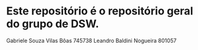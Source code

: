 # Este repositório é o repositório geral do grupo de DSW.

Gabriele Souza Vilas Bôas   745738 
Leandro Baldini Nogueira    801057
